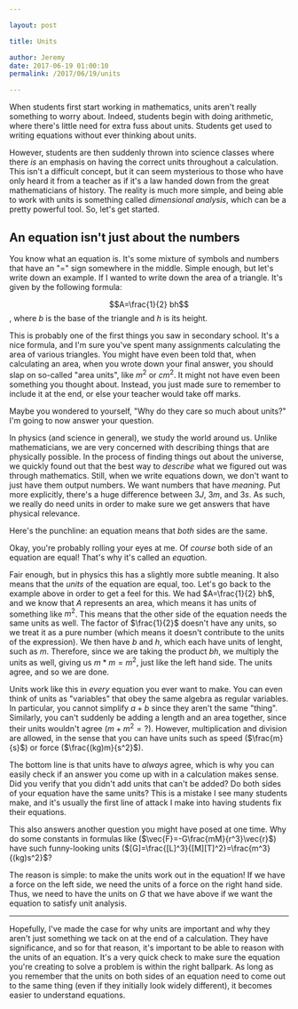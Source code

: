 ```yaml
---

layout: post

title: Units

author: Jeremy
date: 2017-06-19 01:00:10
permalink: /2017/06/19/units

---
```




When students first start working in mathematics, units aren't really something to worry about. Indeed, students begin with doing arithmetic, where there's little need for extra fuss about units. Students get used to writing equations without ever thinking about units.

However, students are then suddenly thrown into science classes where there *is* an emphasis on having the correct units throughout a calculation. This isn't a difficult concept, but it can seem mysterious to those who have only heard it from a teacher as if it's a law handed down from the great mathematicians of history. The reality is much more simple, and being able to work with units is something called *dimensional analysis*, which can be a pretty powerful tool. So, let's get started.

## An equation isn't just about the numbers

You know what an equation is. It's some mixture of symbols and numbers that have an "$=$" sign somewhere in the middle. Simple enough, but let's write down an example. If I wanted to write down the area of a triangle. It's given by the following formula:

$$A=\frac{1}{2} bh$$, where $b$ is the base of the triangle and $h$ is its height.

This is probably one of the first things you saw in secondary school. It's a nice formula, and I'm sure you've spent many assignments calculating the area of various triangles. You might have even been told that, when calculating an area, when you wrote down your final answer, you should slap on so-called "area units", like $m^2$ or $cm^2$. It might not have even been something you thought about. Instead, you just made sure to remember to include it at the end, or else your teacher would take off marks.

Maybe you wondered to yourself, "Why do they care so much about units?" I'm going to now answer your question.

In physics (and science in general), we study the world around us. Unlike mathematicians, we are very concerned with describing things that are physically possible. In the process of finding things out about the universe, we quickly found out that the best way to *describe* what we figured out was through mathematics. Still, when we write equations down, we don't want to just have them output numbers. We want numbers that have *meaning*. Put more explicitly, there's a huge difference between $3J$, $3m$, and $3s$. As such, we really do need units in order to make sure we get answers that have physical relevance.

Here's the punchline: an equation means that *both* sides are the same.

Okay, you're probably rolling your eyes at me. Of *course* both side of an equation are equal! That's why it's called an *equa*tion.

Fair enough, but in physics this has a slightly more subtle meaning. It also means that the *units* of the equation are equal, too. Let's go back to the example above in order to get a feel for this. We had $A=\frac{1}{2} bh$, and we know that $A$ represents an area, which means it has units of something like $m^2$. This means that the other side of the equation needs the same units as well. The factor of $\frac{1}{2}$ doesn't have any units, so we treat it as a pure number (which means it doesn't contribute to the units of the expression). We then have $b$ and $h$, which each have units of lenght, such as $m$. Therefore, since we are taking the product $bh$, we multiply the units as well, giving us $m*m=m^2$, just like the left hand side. The units agree, and so we are done.

Units work like this in *every* equation you ever want to make. You can even think of units as "variables" that obey the same algebra as regular variables. In particular, you cannot simplify $a+b$ since they aren't the same "thing". Similarly, you can't suddenly be adding a length and an area together, since their units wouldn't agree ($m+m^2=?$). However, multiplication and division are allowed, in the sense that you can have units such as speed ($\frac{m}{s}$) or force ($\frac{(kg)m}{s^2}$).

The bottom line is that units have to *always* agree, which is why you can easily check if an answer you come up with in a calculation makes sense. Did you verify that you didn't add units that can't be added? Do both sides of your equation have the same units? This is a mistake I see many students make, and it's usually the first line of attack I make into having students fix their equations.

This also answers another question you might have posed at one time. Why do some constants in formulas like ($\vec{F}=-G\frac{mM}{r^3}\vec{r}$) have such funny-looking units ($[G]=\frac{[L]^3}{[M][T]^2}=\frac{m^3}{(kg)s^2}$?

The reason is simple: to make the units work out in the equation! If we have a force on the left side, we need the units of a force on the right hand side. Thus, we need to have the units on $G$ that we have above if we want the equation to satisfy unit analysis.

---

Hopefully, I've made the case for why units are important and why they aren't just something we tack on at the end of a calculation. They have significance, and so for that reason, it's important to be able to reason with the units of an equation. It's a very quick check to make sure the equation you're creating to solve a problem is within the right ballpark. As long as you remember that the units on both sides of an equation need to come out to the same thing (even if they initially look widely different), it becomes easier to understand equations.
